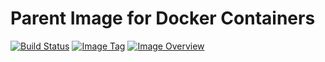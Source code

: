 # Parent Image for Docker Containers #
[![Build Status](https://github.com/ashenm/baseimage/actions/workflows/build.yml/badge.svg?branch=developer)](https://github.com/ashenm/baseimage/actions/workflows/build.yml) [![Image Tag](https://img.shields.io/badge/tag-developer-blue.svg)](https://github.com/ashenm/baseimage/tree/developer) [![Image Overview](https://images.microbadger.com/badges/image/ashenm/baseimage:developer.svg)](https://hub.docker.com/r/ashenm/baseimage/)
